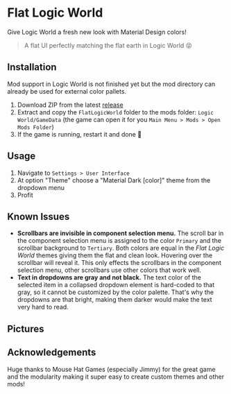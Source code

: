 # Flat Logic World
Give Logic World a fresh new look with Material Design colors! 

> A flat UI perfectly matching the flat earth in Logic World :stuck_out_tongue_closed_eyes:

<!-- TODO: Main menu picture -->

## Installation
Mod support in Logic World is not finished yet but the mod directory can already be used for external color pallets.

1. Download ZIP from the latest [release](https://github.com/mastercaution/FlatLogicWorld/releases)
2. Extract and copy the `FlatLogicWorld` folder to the mods folder: `Logic World/GameData` (the game can open it for you `Main Menu > Mods > Open Mods Folder`)
3. If the game is running, restart it and done :tada:

## Usage
1. Navigate to `Settings > User Interface`
2. At option "Theme" choose a "Material Dark [color]" theme from the dropdown menu
3. Profit

## Known Issues
- __Scrollbars are invisible in component selection menu.__ The scroll bar in the component selection menu is assigned to the color `Primary` and the scrollbar background to `Tertiary`. Both colors are equal in the _Flat Logic World_ themes giving them the flat and clean look. Hovering over the scrollbar will reveal it. This only effects the scrollbars in the component selection menu, other scrollbars use other colors that work well.
- __Text in dropdowns are gray and not black.__ The text color of the selected item in a collapsed dropdown element is hard-coded to that gray, so it cannot be customized by the color palette. That's why the dropdowns are that bright, making them darker would make the text very hard to read.

## Pictures
<!-- TODO: Pictures -->

## Acknowledgements
Huge thanks to Mouse Hat Games (especially Jimmy) for the great game and the modularity making it super easy to create custom themes and other mods!